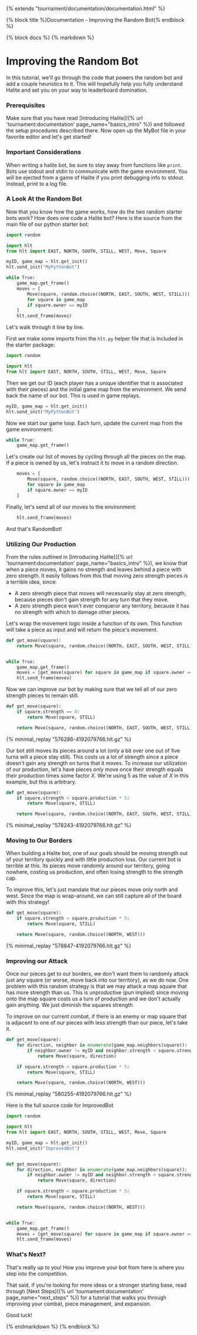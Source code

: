 {% extends "tournament/documentation/documentation.html" %}

{% block title %}Documentation - Improving the Random Bot{% endblock %}

{% block docs %}
{% markdown %}

# Improving the Random Bot

In this tutorial, we'll go through the code that powers the random bot and add a couple heuristics to it.
This will hopefully help you fully understand Halite and set you on your way to leaderboard domination.

### Prerequisites

Make sure that you have read [Introducing Halite]({% url 'tournament:documentation' page_name="basics_intro" %})
and followed the setup procedures described there. Now open up the MyBot file in your favorite editor and let's get started!

### Important Considerations

When writing a halite bot, be sure to stay away from functions like `print`. Bots use stdout and stdin
to communicate with the game environment. You will be ejected from a game of Halite if you print
debugging info to stdout. Instead, print to a log file.

### A Look At the Random Bot

Now that you know how the game works, how do the two random starter bots work? How does one code a Halite bot?
Here is the source from the main file of our python starter bot:

```python
import random

import hlt
from hlt import EAST, NORTH, SOUTH, STILL, WEST, Move, Square

myID, game_map = hlt.get_init()
hlt.send_init("MyPythonBot")

while True:
    game_map.get_frame()
    moves = [
        Move(square, random.choice((NORTH, EAST, SOUTH, WEST, STILL)))
        for square in game_map
        if square.owner == myID
    ]
    hlt.send_frame(moves)
```

Let's walk through it line by line.

First we make some imports from the `hlt.py` helper file that is included in the starter package:

```python
import random

import hlt
from hlt import EAST, NORTH, SOUTH, STILL, WEST, Move, Square
```

Then we get our ID (each player has a unique identifier that is associated with their pieces) and the initial
game map from the environment. We send back the name of our bot. This is used in game replays.

```python
myID, game_map = hlt.get_init()
hlt.send_init("MyPythonBot")
```

Now we start our game loop. Each turn, update the current map from the game environment:
    

```python
while True:
    game_map.get_frame()
```

Let's create our list of moves by cycling through all the pieces on the map. If a piece is owned by us,
let's instruct it to move in a random direction.

```python
    moves = [
        Move(square, random.choice((NORTH, EAST, SOUTH, WEST, STILL)))
        for square in game_map
        if square.owner == myID
    ]
```

Finally, let's send all of our moves to the environment:

```python
    hlt.send_frame(moves)
```

And that's RandomBot!

### Utilizing Our Production

From the rules outlined in [Introducing Halite]({% url 'tournament:documentation' page_name="basics_intro" %}),
we know that when a piece moves, it gains no strength and leaves behind a piece with zero strength. It easily
follows from this that moving zero strength pieces is a terrible idea, since:

- A zero strength piece that moves will necessarily stay at zero strength, because pieces don't gain strength for any turn that
  they move.
- A zero strength piece won't ever conqueror any territory, because it has no strength with which to damage other pieces.

Let's wrap the movement logic inside a function of its own. This function will take a piece as input and will
return the piece's movement.

```python
def get_move(square):
    return Move(square, random.choice((NORTH, EAST, SOUTH, WEST, STILL)))


while True:
    game_map.get_frame()
    moves = [get_move(square) for square in game_map if square.owner == myID]
    hlt.send_frame(moves)
```

Now we can improve our bot by making sure that we tell all of our zero strength pieces to remain still.

```python
def get_move(square):
    if square.strength == 0:
        return Move(square, STILL)

    return Move(square, random.choice((NORTH, EAST, SOUTH, WEST, STILL)))
```

{% minimal_replay "576286-4192079766.hlt.gz" %}

Our bot still moves its pieces around a lot (only a bit over one out of five turns will a piece stay still).
This costs us a lot of strength since a piece doesn't gain any strength on turns that it moves. To
increase our utilization of our production, let's have pieces only move once their strength equals their
production times some factor <var>X</var>. We're using 5 as the value of <var>X</var> in this example,
but this is arbitrary.

```python
def get_move(square):
    if square.strength < square.production * 5:
        return Move(square, STILL)

    return Move(square, random.choice((NORTH, EAST, SOUTH, WEST, STILL)))
```

{% minimal_replay "578243-4192079766.hlt.gz" %}

### Moving to Our Borders

When building a Halite bot, one of our goals should be moving strength out of your territory quickly
and with little production loss. Our current bot is terrible at this. Its pieces move randomly around
our territory, going nowhere, costing us production, and often losing strength to the strength cap. 

To improve this, let's just mandate that our pieces move only north and west. Since the map is
wrap-around, we can still capture all of the board with this strategy! 

```python
def get_move(square):
    if square.strength < square.production * 5:
        return Move(square, STILL)

    return Move(square, random.choice((NORTH, WEST)))
```

{% minimal_replay "578847-4192079766.hlt.gz" %}


### Improving our Attack

Once our pieces get to our borders, we don't want them to randomly attack just any square (or worse, move back into our territory),
as we do now. One problem with this random strategy is that we may attack a map square that has more strength than us. This is
unproductive (pun implied) since moving onto the map square costs us a turn of production and we don't actually gain anything. We
just diminish the squares strength.

To improve on our current combat, if there is an enemy or map square that is adjacent to one of our pieces with less strength than
our piece, let's take it.

```python
def get_move(square):
    for direction, neighbor in enumerate(game_map.neighbors(square)):
        if neighbor.owner != myID and neighbor.strength < square.strength:
            return Move(square, direction)

    if square.strength < square.production * 5:
        return Move(square, STILL)

    return Move(square, random.choice((NORTH, WEST)))
```

{% minimal_replay "580255-4192079766.hlt.gz" %}

Here is the full source code for ImprovedBot

```python
import random

import hlt
from hlt import EAST, NORTH, SOUTH, STILL, WEST, Move, Square

myID, game_map = hlt.get_init()
hlt.send_init("ImprovedBot")


def get_move(square):
    for direction, neighbor in enumerate(game_map.neighbors(square)):
        if neighbor.owner != myID and neighbor.strength < square.strength:
            return Move(square, direction)

    if square.strength < square.production * 5:
        return Move(square, STILL)

    return Move(square, random.choice((NORTH, WEST)))


while True:
    game_map.get_frame()
    moves = [get_move(square) for square in game_map if square.owner == myID]
    hlt.send_frame(moves)
```

### What's Next?

That's really up to you! How you improve your bot from here is where you step into the competition.

That said, if you're looking for more ideas or a stronger starting base, read through
[Next Steps]({% url 'tournament:documentation' page_name="next_steps" %}) for a tutorial that walks
you through improving your combat, piece management, and expansion.

Good luck!

{% endmarkdown %}
{% endblock %}
